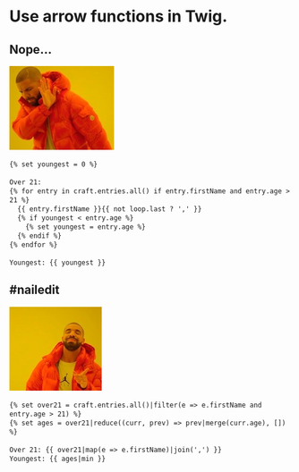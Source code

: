 # Use arrow functions in Twig.

## Nope…

![](resources/nope.jpg)

<!-- {% raw %} -->

```twig
{% set youngest = 0 %}

Over 21:
{% for entry in craft.entries.all() if entry.firstName and entry.age > 21 %}
  {{ entry.firstName }}{{ not loop.last ? ',' }}
  {% if youngest < entry.age %}
    {% set youngest = entry.age %}
  {% endif %}
{% endfor %}

Youngest: {{ youngest }}
```

<!-- {% endraw %}) -->

## #nailedit

![](resources/yep.jpg)

<!-- {% raw %} -->

```twig
{% set over21 = craft.entries.all()|filter(e => e.firstName and entry.age > 21) %}
{% set ages = over21|reduce((curr, prev) => prev|merge(curr.age), []) %}

Over 21: {{ over21|map(e => e.firstName)|join(',') }}
Youngest: {{ ages|min }}
```

<!-- {% endraw %}) -->
